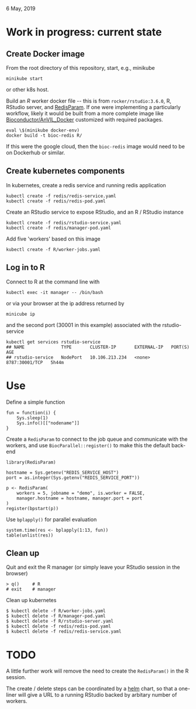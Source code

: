 6 May, 2019

# Work in progress: current state

## Create Docker image

From the root directory of this repository, start, e.g., minikube

    minikube start

or other k8s host.

Build an _R_ worker docker file -- this is from
`rocker/rstudio:3.6.0`, R, RStudio server, and [RedisParam][]. If one
were implementing a particularly workflow, likely it would be built
from a more complete image like [Bioconductor/AnVIL_Docker][]
customized with required packages.

    eval \$(minikube docker-env)
    docker build -t bioc-redis R/

If this were the google cloud, then the `bioc-redis` image would need to
be on Dockerhub or similar.

[RedisParam]: https://github.com/mtmorgan/RedisParam
[Bioconductor/AnVIL_Docker]: https://github.com/Bioconductor/AnVIL_Docker

## Create kubernetes components

In kubernetes, create a redis service and running redis application

    kubectl create -f redis/redis-service.yaml
    kubectl create -f redis/redis-pod.yaml

Create an RStudio service to expose RStudio, and an R / RStudio instance

    kubectl create -f redis/rstudio-service.yaml
    kubectl create -f redis/manager-pod.yaml

Add five 'workers' based on this image

    kubectl create -f R/worker-jobs.yaml

## Log in to R

Connect to R at the command line with

    kubectl exec -it manager -- /bin/bash

or via your browser at the ip address returned by

    minicube ip

and the second port (30001 in this example) associated with the
rstudio-service

    kubectl get services rstudio-service
    ## NAME              TYPE       CLUSTER-IP       EXTERNAL-IP   PORT(S)          AGE
    ## rstudio-service   NodePort   10.106.213.234   <none>        8787:30001/TCP   5h44m

# Use

Define a simple function

    fun = function(i) {
        Sys.sleep(1)
        Sys.info()[["nodename"]]
    }

Create a `RedisParam` to connect to the job queue and communicate with
the workers, and use `BiocParallel::register()` to make this the
default back-end

    library(RedisParam)

    hostname = Sys.getenv("REDIS_SERVICE_HOST")
    port = as.integer(Sys.getenv("REDIS_SERVICE_PORT"))

    p <- RedisParam(
        workers = 5, jobname = "demo", is.worker = FALSE,
        manager.hostname = hostname, manager.port = port
    )
    register(bpstart(p))

Use `bplapply()` for parallel evaluation

    system.time(res <- bplapply(1:13, fun))
    table(unlist(res))

## Clean up

Quit and exit the R manager (or simply leave your RStudio session in
the browser)

    > q()     # R
    # exit    # manager

Clean up kubernetes

    $ kubectl delete -f R/worker-jobs.yaml
    $ kubectl delete -f R/manager-pod.yaml
    $ kubectl delete -f R/rstudio-server.yaml
    $ kubectl delete -f redis/redis-pod.yaml
    $ kubectl delete -f redis/redis-service.yaml

# TODO

A little further work will remove the need to create the
`RedisParam()` in the R session.

The create / delete steps can be coordinated by a [helm] chart, so
that a one-liner will give a URL to a running RStudio backed by
arbitary number of workers.

[helm]: https://helm.sh/
